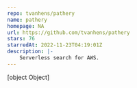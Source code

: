 ```yaml
---
repo: tvanhens/pathery
name: pathery
homepage: NA
url: https://github.com/tvanhens/pathery
stars: 76
starredAt: 2022-11-23T04:19:01Z
description: |-
    Serverless search for AWS.
---
```


[object Object]

